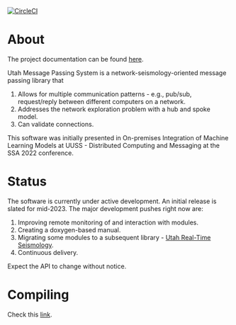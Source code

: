 [![CircleCI](https://circleci.com/gh/uofuseismo/umps.svg?style=svg&circle-token=build_status)](https://circleci.com/gh/uofuseismo/umps)

# About 

The project documentation can be found [here](https://uofuseismo.github.io/umps).

Utah Message Passing System is a network-seismology-oriented message passing library that

   1. Allows for multiple communication patterns - e.g., pub/sub, request/reply between different computers on a network.
   2. Addresses the network exploration problem with a hub and spoke model.
   3. Can validate connections.

This software was initially presented in On-premises Integration of Machine Learning Models at UUSS - Distributed Computing and Messaging at the SSA 2022 conference.

# Status

The software is currently under active development.  An initial release is slated for mid-2023.  The major development pushes right now are:

   1. Improving remote monitoring of and interaction with modules.
   2. Creating a doxygen-based manual.
   3. Migrating some modules to a subsequent library - [Utah Real-Time Seismology](https://github.com/uofuseismo/urts).
   4. Continuous delivery.

Expect the API to change without notice.

# Compiling

Check this [link](https://uofuseismo.github.io/umps/_topic_install.html).
